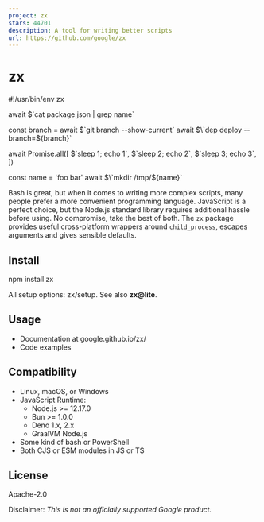```yaml
---
project: zx
stars: 44701
description: A tool for writing better scripts
url: https://github.com/google/zx
---
```


zx
==

#!/usr/bin/env zx

await $\`cat package.json | grep name\`

const branch \= await $\`git branch --show-current\`
await $\`dep deploy --branch=${branch}\`

await Promise.all(\[
  $\`sleep 1; echo 1\`,
  $\`sleep 2; echo 2\`,
  $\`sleep 3; echo 3\`,
\])

const name \= 'foo bar'
await $\`mkdir /tmp/${name}\`

Bash is great, but when it comes to writing more complex scripts, many people prefer a more convenient programming language. JavaScript is a perfect choice, but the Node.js standard library requires additional hassle before using. No compromise, take the best of both. The `zx` package provides useful cross-platform wrappers around `child_process`, escapes arguments and gives sensible defaults.

Install
-------

npm install zx

All setup options: zx/setup. See also **zx@lite**.

Usage
-----

-   Documentation at google.github.io/zx/
-   Code examples

Compatibility
-------------

-   Linux, macOS, or Windows
-   JavaScript Runtime:
    -   Node.js >= 12.17.0
    -   Bun >= 1.0.0
    -   Deno 1.x, 2.x
    -   GraalVM Node.js
-   Some kind of bash or PowerShell
-   Both CJS or ESM modules in JS or TS

License
-------

Apache-2.0

Disclaimer: _This is not an officially supported Google product._
